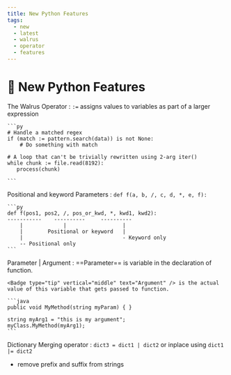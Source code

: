 ```yaml
---
title: New Python Features
tags:
  - new
  - latest
  - walrus
  - operator
  - features
---
```


# :star2: New Python Features

<TagLinks />

The Walrus Operator
: `:=` assigns values to variables as part of a larger expression

    ```py
    # Handle a matched regex
    if (match := pattern.search(data)) is not None:
        # Do something with match

    # A loop that can't be trivially rewritten using 2-arg iter()
    while chunk := file.read(8192):
       process(chunk)

    ```

Positional and keyword Parameters
: `def f(a, b, /, c, d, *, e, f):`

    ```py
    def f(pos1, pos2, /, pos_or_kwd, *, kwd1, kwd2):
    -----------    ----------     ----------
        |             |                  |
        |        Positional or keyword   |
        |                                - Keyword only
        -- Positional only
    ```

Parameter | Argument
: ==Parameter== is variable in the declaration of function.

    <Badge type="tip" vertical="middle" text="Argument" /> is the actual value of this variable that gets passed to function.

    ```java
    public void MyMethod(string myParam) { }

    string myArg1 = "this is my argument";
    myClass.MyMethod(myArg1);
    ```

Dictionary Merging operator
: `dict3 = dict1 | dict2` or inplace using `dict1 |= dict2`

- remove prefix and suffix from strings
